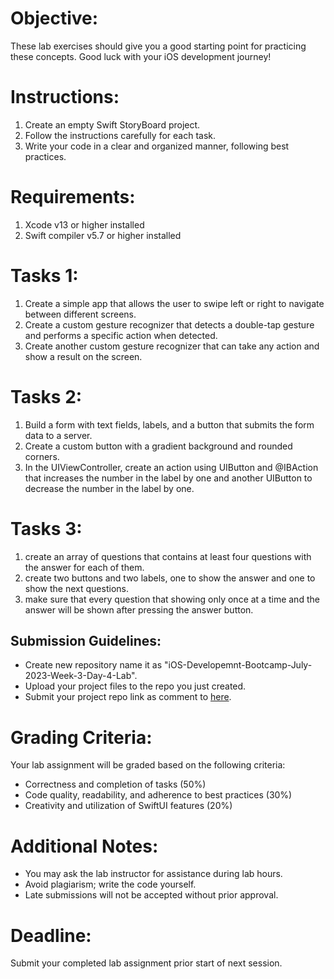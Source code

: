 
# Objective:

These lab exercises should give you a good starting point for practicing these concepts. Good luck with your iOS development journey!

# Instructions:

1. Create an empty Swift StoryBoard project.
2. Follow the instructions carefully for each task.
3. Write your code in a clear and organized manner, following best practices.

# Requirements:

1. Xcode v13 or higher installed
2. Swift compiler v5.7 or higher installed

# Tasks 1:

1. Create a simple app that allows the user to swipe left or right to navigate between different screens.
2. Create a custom gesture recognizer that detects a double-tap gesture and performs a specific action when detected.
3. Create another custom gesture recognizer that can take any action and show a result on the screen.

# Tasks 2:

1. Build a form with text fields, labels, and a button that submits the form data to a server.
2. Create a custom button with a gradient background and rounded corners.
3. In the UIViewController, create an action using UIButton and @IBAction that increases the number in the label by one and another UIButton to decrease the number in the label by one. 


# Tasks 3:
1. create an array of questions that contains at least four questions with the answer for each of them.
2. create two buttons and two labels, one to show the answer and one to show the next questions.
3. make sure that every question that showing only once at a time and the answer will be shown after pressing the answer button.

## Submission Guidelines:

- Create new repository name it as "iOS-Developemnt-Bootcamp-July-2023-Week-3-Day-4-Lab".
- Upload your project files to the repo you just created.
- Submit your project repo link as comment to [here](https://github.com/learning-bootcamps/iOS-Development-Bootcamp-July-2023/issues/20).

# Grading Criteria:

Your lab assignment will be graded based on the following criteria:

- Correctness and completion of tasks (50%)
- Code quality, readability, and adherence to best practices (30%)
- Creativity and utilization of SwiftUI features (20%)

# Additional Notes:

- You may ask the lab instructor for assistance during lab hours.
- Avoid plagiarism; write the code yourself.
- Late submissions will not be accepted without prior approval.

# Deadline:

Submit your completed lab assignment prior start of next session.
